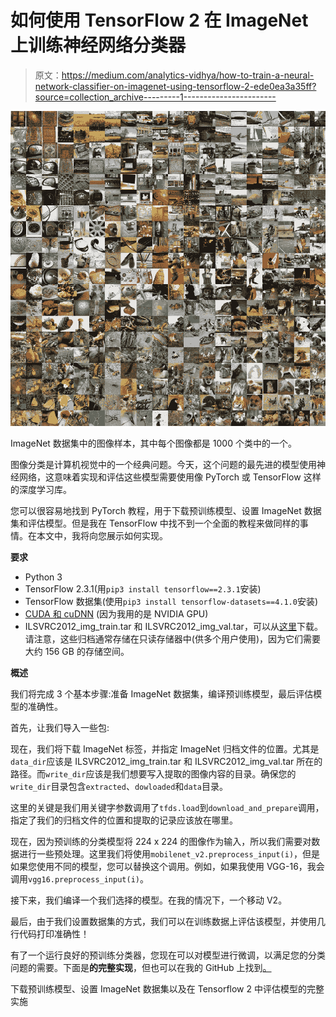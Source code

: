 # 如何使用 TensorFlow 2 在 ImageNet 上训练神经网络分类器

> 原文：<https://medium.com/analytics-vidhya/how-to-train-a-neural-network-classifier-on-imagenet-using-tensorflow-2-ede0ea3a35ff?source=collection_archive---------1----------------------->

![](img/bfe6c1e435470f4607e169adfa74fafa.png)

ImageNet 数据集中的图像样本，其中每个图像都是 1000 个类中的一个。

图像分类是计算机视觉中的一个经典问题。今天，这个问题的最先进的模型使用神经网络，这意味着实现和评估这些模型需要使用像 PyTorch 或 TensorFlow 这样的深度学习库。

您可以很容易地找到 PyTorch 教程，用于下载预训练模型、设置 ImageNet 数据集和评估模型。但是我在 TensorFlow 中找不到一个全面的教程来做同样的事情。在本文中，我将向您展示如何实现。

**要求**

*   Python 3
*   TensorFlow 2.3.1(用`pip3 install tensorflow==2.3.1`安装)
*   TensorFlow 数据集(使用`pip3 install tensorflow-datasets==4.1.0`安装)
*   [CUDA 和 cuDNN](https://docs.nvidia.com/deeplearning/cudnn/support-matrix/index.html) (因为我用的是 NVIDIA GPU)
*   ILSVRC2012_img_train.tar 和 ILSVRC2012_img_val.tar，可以从[这里](http://www.image-net.org/challenges/LSVRC/2012/downloads.php#images)下载。请注意，这些归档通常存储在只读存储器中(供多个用户使用)，因为它们需要大约 156 GB 的存储空间。

**概述**

我们将完成 3 个基本步骤:准备 ImageNet 数据集，编译预训练模型，最后评估模型的准确性。

首先，让我们导入一些包:

现在，我们将下载 ImageNet 标签，并指定 ImageNet 归档文件的位置。尤其是`data_dir`应该是 ILSVRC2012_img_train.tar 和 ILSVRC2012_img_val.tar 所在的路径。而`write_dir`应该是我们想要写入提取的图像内容的目录。确保您的`write_dir`目录包含`extracted`、`dowloaded`和`data`目录。

这里的关键是我们用关键字参数调用了`tfds.load`到`download_and_prepare`调用，指定了我们的归档文件的位置和提取的记录应该放在哪里。

现在，因为预训练的分类模型将 224 x 224 的图像作为输入，所以我们需要对数据进行一些预处理。这里我们将使用`mobilenet_v2.preprocess_input(i)`，但是如果您使用不同的模型，您可以替换这个调用。例如，如果我使用 VGG-16，我会调用`vgg16.preprocess_input(i)`。

接下来，我们编译一个我们选择的模型。在我的情况下，一个移动 V2。

最后，由于我们设置数据集的方式，我们可以在训练数据上评估该模型，并使用几行代码打印准确性！

有了一个运行良好的预训练分类器，您现在可以对模型进行微调，以满足您的分类问题的需要。下面是**的完整实现**，但也可以在我的 GitHub 上找到[。](https://github.com/KMVarma/828i_f20/blob/main/notebooks/MobileNetV2%20on%20ImageNet.ipynb)

下载预训练模型、设置 ImageNet 数据集以及在 Tensorflow 2 中评估模型的完整实施